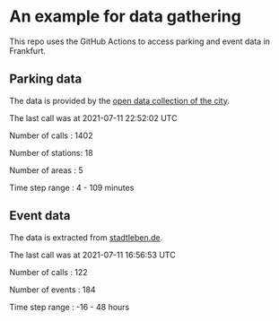 # An example for data gathering

This repo uses the GitHub Actions to access parking and event data in Frankfurt.

## Parking data
The data is provided by the [open data collection of the city](https://www.offenedaten.frankfurt.de/).

The last call was at 2021-07-11 22:52:02 UTC

Number of calls   : 1402

Number of stations:   18

Number of areas   :    5

Time step range   :    4 -  109 minutes


## Event data
The data is extracted from [stadtleben.de](https://stadtleben.de/frankfurt/).

The last call was at 2021-07-11 16:56:53 UTC

Number of calls   : 122

Number of events  : 184

Time step range   : -16 -  48 hours

